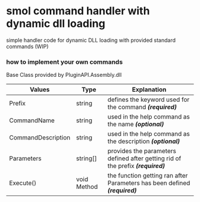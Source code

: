 # smol command handler with dynamic dll loading

simple handler code for dynamic DLL loading with provided standard commands (WIP)

### how to implement your own commands

Base Class provided by PluginAPI.Assembly.dll

**Values** | **Type** | **Explanation** | 
-|-|-
Prefix | string | defines the keyword used for the command ***(required)***
CommandName | string | used in the help command as the name ***(optional)***
CommandDescription | string | used in the help command as the description ***(optional)***
Parameters | string[] | provides the parameters defined after getting rid of the prefix ***(required)***
Execute() | void Method | the function getting ran after Parameters has been defined ***(required)***
